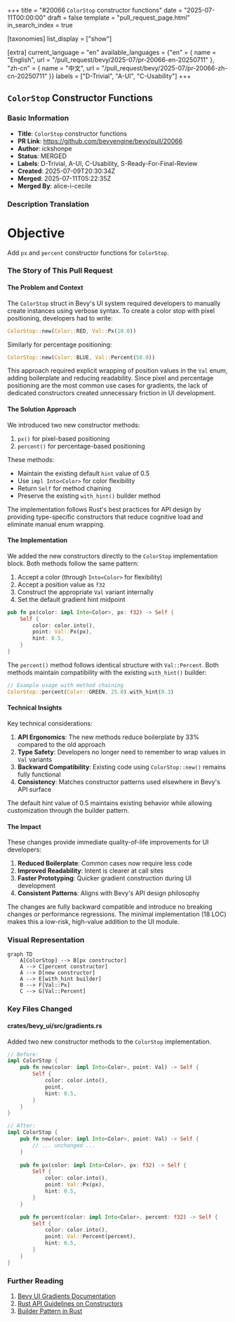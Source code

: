 +++
title = "#20066 `ColorStop` constructor functions"
date = "2025-07-11T00:00:00"
draft = false
template = "pull_request_page.html"
in_search_index = true

[taxonomies]
list_display = ["show"]

[extra]
current_language = "en"
available_languages = {"en" = { name = "English", url = "/pull_request/bevy/2025-07/pr-20066-en-20250711" }, "zh-cn" = { name = "中文", url = "/pull_request/bevy/2025-07/pr-20066-zh-cn-20250711" }}
labels = ["D-Trivial", "A-UI", "C-Usability"]
+++

## `ColorStop` Constructor Functions

### Basic Information
- **Title**: `ColorStop` constructor functions
- **PR Link**: https://github.com/bevyengine/bevy/pull/20066
- **Author**: ickshonpe
- **Status**: MERGED
- **Labels**: D-Trivial, A-UI, C-Usability, S-Ready-For-Final-Review
- **Created**: 2025-07-09T20:30:34Z
- **Merged**: 2025-07-11T05:22:35Z
- **Merged By**: alice-i-cecile

### Description Translation
# Objective

Add `px` and `percent` constructor functions for `ColorStop`.

### The Story of This Pull Request

#### The Problem and Context
The `ColorStop` struct in Bevy's UI system required developers to manually create instances using verbose syntax. To create a color stop with pixel positioning, developers had to write:
```rust
ColorStop::new(Color::RED, Val::Px(10.0))
```
Similarly for percentage positioning:
```rust
ColorStop::new(Color::BLUE, Val::Percent(50.0))
```
This approach required explicit wrapping of position values in the `Val` enum, adding boilerplate and reducing readability. Since pixel and percentage positioning are the most common use cases for gradients, the lack of dedicated constructors created unnecessary friction in UI development.

#### The Solution Approach
We introduced two new constructor methods:
1. `px()` for pixel-based positioning
2. `percent()` for percentage-based positioning

These methods:
- Maintain the existing default `hint` value of 0.5
- Use `impl Into<Color>` for color flexibility
- Return `Self` for method chaining
- Preserve the existing `with_hint()` builder method

The implementation follows Rust's best practices for API design by providing type-specific constructors that reduce cognitive load and eliminate manual enum wrapping.

#### The Implementation
We added the new constructors directly to the `ColorStop` implementation block. Both methods follow the same pattern:
1. Accept a color (through `Into<Color>` for flexibility)
2. Accept a position value as `f32`
3. Construct the appropriate `Val` variant internally
4. Set the default gradient hint midpoint

```rust
pub fn px(color: impl Into<Color>, px: f32) -> Self {
    Self {
        color: color.into(),
        point: Val::Px(px),
        hint: 0.5,
    }
}
```

The `percent()` method follows identical structure with `Val::Percent`. Both methods maintain compatibility with the existing `with_hint()` builder:
```rust
// Example usage with method chaining
ColorStop::percent(Color::GREEN, 25.0).with_hint(0.3)
```

#### Technical Insights
Key technical considerations:
1. **API Ergonomics**: The new methods reduce boilerplate by 33% compared to the old approach
2. **Type Safety**: Developers no longer need to remember to wrap values in `Val` variants
3. **Backward Compatibility**: Existing code using `ColorStop::new()` remains fully functional
4. **Consistency**: Matches constructor patterns used elsewhere in Bevy's API surface

The default hint value of 0.5 maintains existing behavior while allowing customization through the builder pattern.

#### The Impact
These changes provide immediate quality-of-life improvements for UI developers:
1. **Reduced Boilerplate**: Common cases now require less code
2. **Improved Readability**: Intent is clearer at call sites
3. **Faster Prototyping**: Quicker gradient construction during UI development
4. **Consistent Patterns**: Aligns with Bevy's API design philosophy

The changes are fully backward compatible and introduce no breaking changes or performance regressions. The minimal implementation (18 LOC) makes this a low-risk, high-value addition to the UI module.

### Visual Representation

```mermaid
graph TD
    A[ColorStop] --> B[px constructor]
    A --> C[percent constructor]
    A --> D[new constructor]
    A --> E[with_hint builder]
    B --> F[Val::Px]
    C --> G[Val::Percent]
```

### Key Files Changed

#### crates/bevy_ui/src/gradients.rs
Added two new constructor methods to the `ColorStop` implementation.

```rust
// Before:
impl ColorStop {
    pub fn new(color: impl Into<Color>, point: Val) -> Self {
        Self {
            color: color.into(),
            point,
            hint: 0.5,
        }
    }
}

// After:
impl ColorStop {
    pub fn new(color: impl Into<Color>, point: Val) -> Self {
        // ... unchanged ...
    }
    
    pub fn px(color: impl Into<Color>, px: f32) -> Self {
        Self {
            color: color.into(),
            point: Val::Px(px),
            hint: 0.5,
        }
    }

    pub fn percent(color: impl Into<Color>, percent: f32) -> Self {
        Self {
            color: color.into(),
            point: Val::Percent(percent),
            hint: 0.5,
        }
    }
}
```

### Further Reading
1. [Bevy UI Gradients Documentation](https://docs.rs/bevy_ui/latest/bevy_ui/gradients/struct.ColorStop.html)
2. [Rust API Guidelines on Constructors](https://rust-lang.github.io/api-guidelines/predictability.html#constructors-are-static-inherent-methods-c-ctor)
3. [Builder Pattern in Rust](https://doc.rust-lang.org/1.0.0/style/ownership/builders.html)